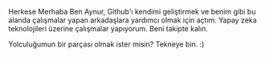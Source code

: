 

Herkese Merhaba
 Ben Aynur, Github'ı kendimi geliştirmek ve benim gibi bu alanda çalışmalar yapan arkadaşlara yardımcı olmak için açtım. Yapay zeka teknolojileri üzerine çalışmalar yapıyorum. Beni takipte kalın.   
     
     
     
   Yolculuğumun bir parçası olmak ister misin? Tekneye bin.  :)


